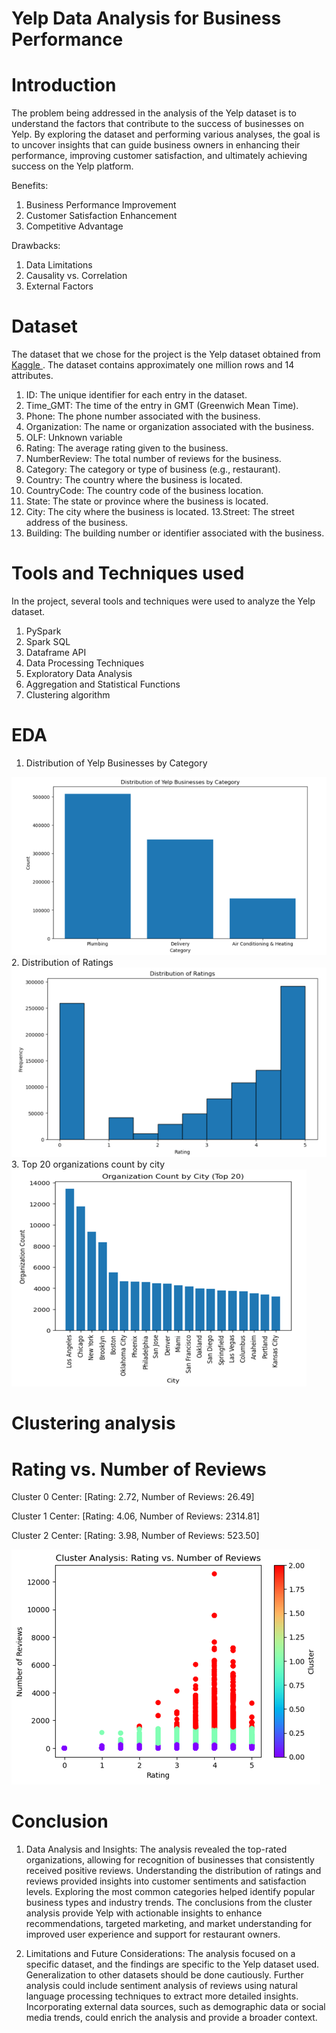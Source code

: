 # Yelp Data Analysis for Business Performance

# Introduction
The problem being addressed in the analysis of the Yelp dataset is to understand the factors that contribute to the success of businesses on Yelp. By exploring the dataset and performing various analyses, the goal is to uncover insights that can guide business owners in enhancing their performance, improving customer satisfaction, and ultimately achieving success on the Yelp platform.

Benefits:
1. Business Performance Improvement
2. Customer Satisfaction Enhancement
3. Competitive Advantage

Drawbacks:
1. Data Limitations
2. Causality vs. Correlation
3. External Factors

# Dataset

The dataset that we chose for the project is the Yelp dataset obtained from <a href = "https://www.kaggle.com/datasets/abdulmajid115/yelp-dataset-contains-1-million-rows"> Kaggle </href> </a>. The dataset contains approximately one million rows and 14 attributes. 

1. ID: The unique identifier for each entry in the dataset.
2. Time_GMT: The time of the entry in GMT (Greenwich Mean Time).
3. Phone: The phone number associated with the business.
4. Organization: The name or organization associated with the business.
5. OLF: Unknown variable
6. Rating: The average rating given to the business.
7. NumberReview: The total number of reviews for the business.
8. Category: The category or type of business (e.g., restaurant).
9. Country: The country where the business is located.
10. CountryCode: The country code of the business location.
11. State: The state or province where the business is located.
12. City: The city where the business is located.
13.Street: The street address of the business.
14. Building: The building number or identifier associated with the business.

# Tools and Techniques used

In the project, several tools and techniques were used to analyze the Yelp dataset.
1. PySpark
2. Spark SQL
3. Dataframe API
4. Data Processing Techniques
5. Exploratory Data Analysis
6. Aggregation and Statistical Functions
7. Clustering algorithm

# EDA

1. Distribution of Yelp Businesses by Category
<img src = "images/Distribution of Yelp Businesses by Category.png">
2. Distribution of Ratings
<img src = "images/Distribution of Ratings.png">
3. Top 20 organizations count by city
<img src = "images/Top 20.png">

# Clustering analysis
# Rating vs. Number of Reviews

Cluster 0 Center: [Rating: 2.72, Number of Reviews: 26.49]

Cluster 1 Center: [Rating: 4.06, Number of Reviews: 2314.81]

Cluster 2 Center: [Rating: 3.98, Number of Reviews: 523.50]

<img src = "images/Ratings vs Reviews.png">

# Conclusion

1. Data Analysis and Insights:
The analysis revealed the top-rated organizations, allowing for recognition of businesses that consistently received positive reviews. Understanding the distribution of ratings and reviews provided insights into customer sentiments and satisfaction levels. Exploring the most common categories helped identify popular business types and industry trends.
The conclusions from the cluster analysis provide Yelp with actionable insights to enhance recommendations, targeted marketing, and market understanding for improved user experience and support for restaurant owners.

2. Limitations and Future Considerations:
The analysis focused on a specific dataset, and the findings are specific to the Yelp dataset used. Generalization to other datasets should be done cautiously. Further analysis could include sentiment analysis of reviews using natural language processing techniques to extract more detailed insights. Incorporating external data sources, such as demographic data or social media trends, could enrich the analysis and provide a broader context.
